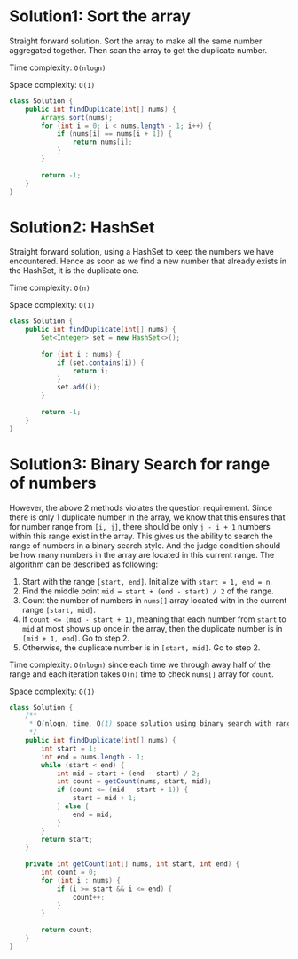 # Solution1: Sort the array

Straight forward solution. Sort the array to make all the same number aggregated together. Then scan the array to get the duplicate number. 

Time complexity: `O(nlogn)`

Space complexity: `O(1)`

```Java
class Solution {
    public int findDuplicate(int[] nums) {
        Arrays.sort(nums);
        for (int i = 0; i < nums.length - 1; i++) {
            if (nums[i] == nums[i + 1]) {
                return nums[i];
            }
        }
        
        return -1;
    }
}
```

# Solution2: HashSet

Straight forward solution, using a HashSet to keep the numbers we have encountered. Hence as soon as we find a new number that already exists in the HashSet, it is the duplicate one. 

Time complexity: `O(n)`

Space complexity: `O(1)`

```Java
class Solution {
    public int findDuplicate(int[] nums) {
        Set<Integer> set = new HashSet<>();
        
        for (int i : nums) {
            if (set.contains(i)) {
                return i;
            }
            set.add(i);
        }
        
        return -1;
    }
}
```

# Solution3: Binary Search for range of numbers

However, the above 2 methods violates the question requirement. Since there is only 1 duplicate number in the array, we know that this ensures that for number range from `[i, j]`, there should be only `j - i + 1` numbers within this range exist in the array. This gives us the ability to search the range of numbers in a binary search style. And the judge condition should be how many numbers in the array are located in this current range. The algorithm can be described as following:

1. Start with the range `[start, end]`. Initialize with `start = 1, end = n`.  
2. Find the middle point `mid = start + (end - start) / 2` of the range.  
3. Count the number of numbers in `nums[]` array located witn in the current range `[start, mid]`.   
4. If `count <= (mid - start + 1)`, meaning that each number from `start` to `mid` at most shows up once in the array, then the duplicate number is in `[mid + 1, end]`. Go to step 2.  
5. Otherwise, the duplicate number is in `[start, mid]`. Go to step 2.   

Time complexity: `O(nlogn)` since each time we through away half of the range and each iteration takes `O(n)` time to check `nums[]` array for `count`. 

Space complexity: `O(1)`  

```Java
class Solution {
    /**
     * O(nlogn) time, O(1) space solution using binary search with range. 
     */
    public int findDuplicate(int[] nums) {
        int start = 1;
        int end = nums.length - 1;
        while (start < end) {
            int mid = start + (end - start) / 2;
            int count = getCount(nums, start, mid);
            if (count <= (mid - start + 1)) {
                start = mid + 1;
            } else {
                end = mid;
            }
        }
        return start;
    }
    
    private int getCount(int[] nums, int start, int end) {
        int count = 0;
        for (int i : nums) {
            if (i >= start && i <= end) {
                count++;
            }
        }
        
        return count;
    }
}
```
